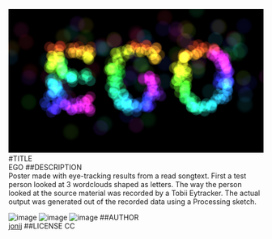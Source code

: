 ![image](screenshot.png)  
#TITLE  
EGO
##DESCRIPTION  
Poster made with eye-tracking results from a read songtext. First a test person looked at 3 wordclouds shaped as letters. The way the person looked at the source material was recorded by a Tobii Eytracker. The actual output was generated out of the recorded data using a Processing sketch.

![image](http://incom.org/action/open-image/146539/project-gallery/146539.jpg)
![image](http://incom.org/action/open-image/146540/project-gallery/146540.jpg)
![image](http://incom.org/action/open-image/146541/project-gallery/146541.jpg)
##AUTHOR  
[jonij](https://github.com/jonij)
##LICENSE
CC

